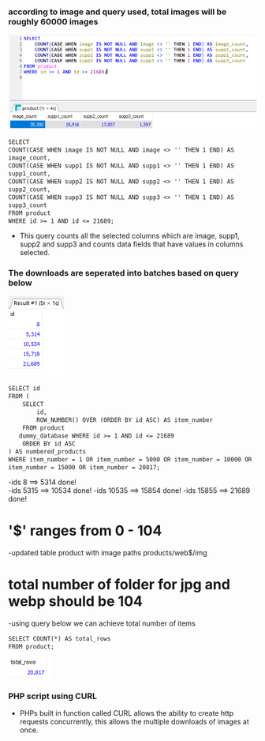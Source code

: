 ### according to image and query used, total images will be roughly 60000 images

![alt text](query.png)

```
SELECT
COUNT(CASE WHEN image IS NOT NULL AND image <> '' THEN 1 END) AS image_count,
COUNT(CASE WHEN supp1 IS NOT NULL AND supp1 <> '' THEN 1 END) AS supp1_count,
COUNT(CASE WHEN supp2 IS NOT NULL AND supp2 <> '' THEN 1 END) AS supp2_count,
COUNT(CASE WHEN supp3 IS NOT NULL AND supp3 <> '' THEN 1 END) AS supp3_count
FROM product
WHERE id >= 1 AND id <= 21689;
```

- This query counts all the selected columns which are image, supp1, supp2 and supp3 and counts data fields that have values in columns selected.

### The downloads are seperated into batches based on query below

![alt text](query2.png)

```
SELECT id
FROM (
    SELECT
        id,
        ROW_NUMBER() OVER (ORDER BY id ASC) AS item_number
    FROM product
   dummy_database WHERE id >= 1 AND id <= 21689
    ORDER BY id ASC
) AS numbered_products
WHERE item_number = 1 OR item_number = 5000 OR item_number = 10000 OR item_number = 15000 OR item_number = 20817;

```

-ids 8 ==> 5314 done!    
-ids 5315 ==> 10534 done!
-ids 10535 ==> 15854 done!
-ids 15855 ==> 21689 done!

# '$' ranges from 0 - 104

-updated table product with image paths products/web$/img

# total number of folder for jpg and webp should be 104

-using query below we can achieve total number of items
```
SELECT COUNT(*) AS total_rows
FROM product;
```
![alt text](query3.png)

### PHP script using CURL

- PHPs built in function called CURL allows the ability to create http requests concurrently, this allows the multiple downloads of images at once.
